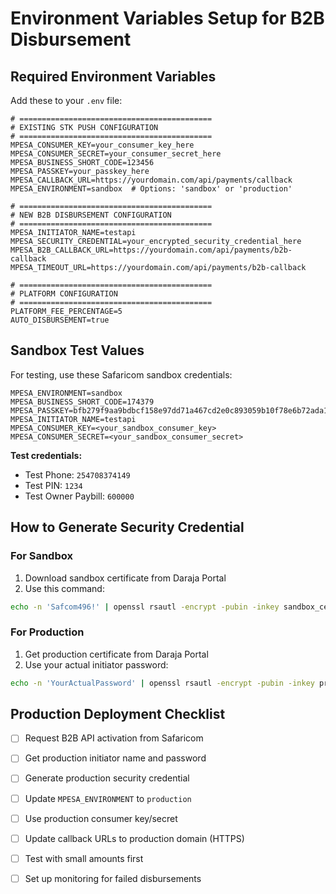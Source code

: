 # Environment Variables Setup for B2B Disbursement

## Required Environment Variables

Add these to your `.env` file:

```env
# ===========================================
# EXISTING STK PUSH CONFIGURATION
# ===========================================
MPESA_CONSUMER_KEY=your_consumer_key_here
MPESA_CONSUMER_SECRET=your_consumer_secret_here
MPESA_BUSINESS_SHORT_CODE=123456
MPESA_PASSKEY=your_passkey_here
MPESA_CALLBACK_URL=https://yourdomain.com/api/payments/callback
MPESA_ENVIRONMENT=sandbox  # Options: 'sandbox' or 'production'

# ===========================================
# NEW B2B DISBURSEMENT CONFIGURATION
# ===========================================
MPESA_INITIATOR_NAME=testapi
MPESA_SECURITY_CREDENTIAL=your_encrypted_security_credential_here
MPESA_B2B_CALLBACK_URL=https://yourdomain.com/api/payments/b2b-callback
MPESA_TIMEOUT_URL=https://yourdomain.com/api/payments/b2b-callback

# ===========================================
# PLATFORM CONFIGURATION
# ===========================================
PLATFORM_FEE_PERCENTAGE=5
AUTO_DISBURSEMENT=true
```

## Sandbox Test Values

For testing, use these Safaricom sandbox credentials:

```env
MPESA_ENVIRONMENT=sandbox
MPESA_BUSINESS_SHORT_CODE=174379
MPESA_PASSKEY=bfb279f9aa9bdbcf158e97dd71a467cd2e0c893059b10f78e6b72ada1ed2c919
MPESA_INITIATOR_NAME=testapi
MPESA_CONSUMER_KEY=<your_sandbox_consumer_key>
MPESA_CONSUMER_SECRET=<your_sandbox_consumer_secret>
```

**Test credentials:**
- Test Phone: `254708374149`
- Test PIN: `1234`
- Test Owner Paybill: `600000`

## How to Generate Security Credential

### For Sandbox

1. Download sandbox certificate from Daraja Portal
2. Use this command:
```bash
echo -n 'Safcom496!' | openssl rsautl -encrypt -pubin -inkey sandbox_cert.pem | base64
```

### For Production

1. Get production certificate from Daraja Portal
2. Use your actual initiator password:
```bash
echo -n 'YourActualPassword' | openssl rsautl -encrypt -pubin -inkey production_cert.pem | base64
```

## Production Deployment Checklist

- [ ] Request B2B API activation from Safaricom
- [ ] Get production initiator name and password
- [ ] Generate production security credential
- [ ] Update `MPESA_ENVIRONMENT` to `production`
- [ ] Use production consumer key/secret
- [ ] Update callback URLs to production domain (HTTPS)
- [ ] Test with small amounts first
- [ ] Set up monitoring for failed disbursements

